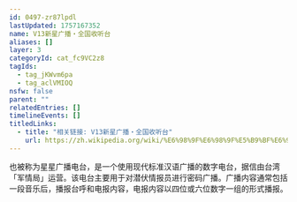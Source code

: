 ```yaml
---
id: 0497-zr87lpdl
lastUpdated: 1757167352
name: V13新星广播・全国收听台
aliases: []
layer: 3
categoryId: cat_fc9VC2z8
tagIds:
  - tag_jKWvm6pa
  - tag_aclVMIOQ
nsfw: false
parent: ""
relatedEntries: []
timelineEvents: []
titledLinks:
  - title: "相关链接: V13新星广播・全国收听台"
    url: https://zh.wikipedia.org/wiki/%E6%98%9F%E6%98%9F%E5%B9%BF%E6%92%AD%E7%94%B5%E5%8F%B0
---
```


也被称为星星广播电台，是一个使用现代标准汉语广播的数字电台，据信由台湾「军情局」运营。该电台主要用于对潜伏情报员进行密码广播。广播内容通常包括一段音乐后，播报台呼和电报内容，电报内容以四位或六位数字一组的形式播报。